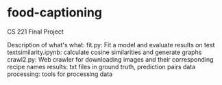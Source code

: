 # food-captioning
CS 221 Final Project


Description of what's what:
fit.py: Fit a model and evaluate results on test
textsimilarity.ipynb: calculate cosine similarities and generate graphs
crawl2.py: Web crawler for downloading images and their corresponding recipe names
results: txt files in ground truth, prediction pairs
data processing: tools for processing data
